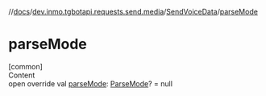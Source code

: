 //[docs](../../../index.md)/[dev.inmo.tgbotapi.requests.send.media](../index.md)/[SendVoiceData](index.md)/[parseMode](parse-mode.md)



# parseMode  
[common]  
Content  
open override val [parseMode](parse-mode.md): [ParseMode](../../dev.inmo.tgbotapi.types.ParseMode/-parse-mode/index.md)? = null  




